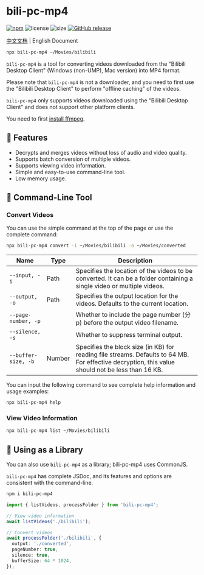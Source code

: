 # bili-pc-mp4

[![npm](https://img.shields.io/npm/v/bili-pc-mp4.svg?style=flat-square)](https://www.npmjs.com/package/bili-pc-mp4)
![license](https://img.shields.io/npm/l/bili-pc-mp4.svg?style=flat-square)
![size](https://img.shields.io/github/repo-size/yinyanfr/bili-pc-mp4?style=flat-square)
[![GitHub release](https://img.shields.io/github/release/yinyanfr/bili-pc-mp4.svg?style=flat-square)](https://github.com/yinyanfr/bili-pc-mp4/releases/latest)

[中文文档](../README.md) | English Document

```bash
npx bili-pc-mp4 ~/Movies/bilibili
```

`bili-pc-mp4` is a tool for converting videos downloaded from the "Bilibili Desktop Client" (Windows (non-UMP), Mac version) into MP4 format.

Please note that `bili-pc-mp4` is not a downloader, and you need to first use the "Bilibili Desktop Client" to perform "offline caching" of the videos.

`bili-pc-mp4` only supports videos downloaded using the "Bilibili Desktop Client" and does not support other platform clients.

You need to first [install ffmpeg](./ffmpeg.en.md).

## :star2: Features

- Decrypts and merges videos without loss of audio and video quality.
- Supports batch conversion of multiple videos.
- Supports viewing video information.
- Simple and easy-to-use command-line tool.
- Low memory usage.

## :wrench: Command-Line Tool

### Convert Videos

You can use the simple command at the top of the page or use the complete command:

```bash
npx bili-pc-mp4 convert -i ~/Movies/bilibili -o ~/Movies/converted
```

| Name                | Type   | Description                                                                                                                                       |
| ------------------- | ------ | ------------------------------------------------------------------------------------------------------------------------------------------------- |
| `--input, -i`       | Path   | Specifies the location of the videos to be converted. It can be a folder containing a single video or multiple videos.                            |
| `--output, -o`      | Path   | Specifies the output location for the videos. Defaults to the current location.                                                                   |
| `--page-number, -p` |        | Whether to include the page number (分p) before the output video filename.                                                                        |
| `--silence, -s`     |        | Whether to suppress terminal output.                                                                                                              |
| `--buffer-size, -b` | Number | Specifies the block size (in KB) for reading file streams. Defaults to 64 MB. For effective decryption, this value should not be less than 16 KB. |

You can input the following command to see complete help information and usage examples:

```bash
npx bili-pc-mp4 help
```

### View Video Information

```bash
npx bili-pc-mp4 list ~/Movies/bilibili
```

## :book: Using as a Library

You can also use `bili-pc-mp4` as a library; bili-pc-mp4 uses CommonJS.

`bili-pc-mp4` has complete JSDoc, and its features and options are consistent with the command-line.

```bash
npm i bili-pc-mp4
```

```typescript
import { listVideos, processFolder } from 'bili-pc-mp4';

// View video information
await listVideos('./bilibili');

// Convert videos
await processFolder('./bilibili', {
  output: './converted',
  pageNumber: true,
  silence: true,
  bufferSize: 64 * 1024,
});
```
